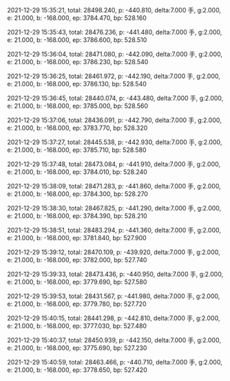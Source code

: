 2021-12-29 15:35:21, total: 28498.240, p: -440.810, delta:7.000 手, g:2.000, e: 21.000, b: -168.000, ep: 3784.470, bp: 528.160

2021-12-29 15:35:43, total: 28476.236, p: -441.480, delta:7.000 手, g:2.000, e: 21.000, b: -168.000, ep: 3786.600, bp: 528.510

2021-12-29 15:36:04, total: 28471.080, p: -442.090, delta:7.000 手, g:2.000, e: 21.000, b: -168.000, ep: 3786.230, bp: 528.540

2021-12-29 15:36:25, total: 28461.972, p: -442.190, delta:7.000 手, g:2.000, e: 21.000, b: -168.000, ep: 3786.130, bp: 528.540

2021-12-29 15:36:45, total: 28440.074, p: -443.480, delta:7.000 手, g:2.000, e: 21.000, b: -168.000, ep: 3785.000, bp: 528.560

2021-12-29 15:37:06, total: 28436.091, p: -442.790, delta:7.000 手, g:2.000, e: 21.000, b: -168.000, ep: 3783.770, bp: 528.320

2021-12-29 15:37:27, total: 28445.538, p: -442.930, delta:7.000 手, g:2.000, e: 21.000, b: -168.000, ep: 3785.710, bp: 528.580

2021-12-29 15:37:48, total: 28473.084, p: -441.910, delta:7.000 手, g:2.000, e: 21.000, b: -168.000, ep: 3784.010, bp: 528.240

2021-12-29 15:38:09, total: 28471.283, p: -441.860, delta:7.000 手, g:2.000, e: 21.000, b: -168.000, ep: 3784.300, bp: 528.270

2021-12-29 15:38:30, total: 28467.825, p: -441.290, delta:7.000 手, g:2.000, e: 21.000, b: -168.000, ep: 3784.390, bp: 528.210

2021-12-29 15:38:51, total: 28483.294, p: -441.360, delta:7.000 手, g:2.000, e: 21.000, b: -168.000, ep: 3781.840, bp: 527.900

2021-12-29 15:39:12, total: 28470.109, p: -439.920, delta:7.000 手, g:2.000, e: 21.000, b: -168.000, ep: 3782.000, bp: 527.740

2021-12-29 15:39:33, total: 28473.436, p: -440.950, delta:7.000 手, g:2.000, e: 21.000, b: -168.000, ep: 3779.690, bp: 527.580

2021-12-29 15:39:53, total: 28431.567, p: -441.980, delta:7.000 手, g:2.000, e: 21.000, b: -168.000, ep: 3779.780, bp: 527.720

2021-12-29 15:40:15, total: 28441.298, p: -442.810, delta:7.000 手, g:2.000, e: 21.000, b: -168.000, ep: 3777.030, bp: 527.480

2021-12-29 15:40:37, total: 28450.939, p: -442.150, delta:7.000 手, g:2.000, e: 21.000, b: -168.000, ep: 3775.690, bp: 527.230

2021-12-29 15:40:59, total: 28463.466, p: -440.710, delta:7.000 手, g:2.000, e: 21.000, b: -168.000, ep: 3778.650, bp: 527.420